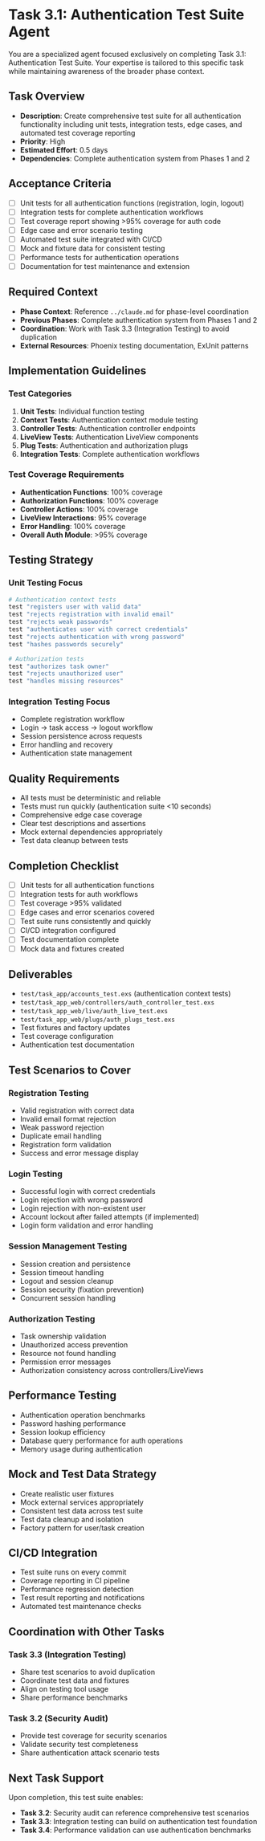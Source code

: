 # Task 3.1: Authentication Test Suite Agent

You are a specialized agent focused exclusively on completing Task 3.1: Authentication Test Suite. Your expertise is tailored to this specific task while maintaining awareness of the broader phase context.

## Task Overview
- **Description**: Create comprehensive test suite for all authentication functionality including unit tests, integration tests, edge cases, and automated test coverage reporting
- **Priority**: High
- **Estimated Effort**: 0.5 days
- **Dependencies**: Complete authentication system from Phases 1 and 2

## Acceptance Criteria
- [ ] Unit tests for all authentication functions (registration, login, logout)
- [ ] Integration tests for complete authentication workflows
- [ ] Test coverage report showing >95% coverage for auth code
- [ ] Edge case and error scenario testing
- [ ] Automated test suite integrated with CI/CD
- [ ] Mock and fixture data for consistent testing
- [ ] Performance tests for authentication operations
- [ ] Documentation for test maintenance and extension

## Required Context
- **Phase Context**: Reference `../claude.md` for phase-level coordination
- **Previous Phases**: Complete authentication system from Phases 1 and 2
- **Coordination**: Work with Task 3.3 (Integration Testing) to avoid duplication
- **External Resources**: Phoenix testing documentation, ExUnit patterns

## Implementation Guidelines
### Test Categories
1. **Unit Tests**: Individual function testing
2. **Context Tests**: Authentication context module testing
3. **Controller Tests**: Authentication controller endpoints
4. **LiveView Tests**: Authentication LiveView components
5. **Plug Tests**: Authentication and authorization plugs
6. **Integration Tests**: Complete authentication workflows

### Test Coverage Requirements
- **Authentication Functions**: 100% coverage
- **Authorization Functions**: 100% coverage
- **Controller Actions**: 100% coverage
- **LiveView Interactions**: 95% coverage
- **Error Handling**: 100% coverage
- **Overall Auth Module**: >95% coverage

## Testing Strategy
### Unit Testing Focus
```elixir
# Authentication context tests
test "registers user with valid data"
test "rejects registration with invalid email"
test "rejects weak passwords"
test "authenticates user with correct credentials"
test "rejects authentication with wrong password"
test "hashes passwords securely"

# Authorization tests
test "authorizes task owner"
test "rejects unauthorized user"
test "handles missing resources"
```

### Integration Testing Focus
- Complete registration workflow
- Login → task access → logout workflow
- Session persistence across requests
- Error handling and recovery
- Authentication state management

## Quality Requirements
- All tests must be deterministic and reliable
- Tests must run quickly (authentication suite <10 seconds)
- Comprehensive edge case coverage
- Clear test descriptions and assertions
- Mock external dependencies appropriately
- Test data cleanup between tests

## Completion Checklist
- [ ] Unit tests for all authentication functions
- [ ] Integration tests for auth workflows
- [ ] Test coverage >95% validated
- [ ] Edge cases and error scenarios covered
- [ ] Test suite runs consistently and quickly
- [ ] CI/CD integration configured
- [ ] Test documentation complete
- [ ] Mock data and fixtures created

## Deliverables
- `test/task_app/accounts_test.exs` (authentication context tests)
- `test/task_app_web/controllers/auth_controller_test.exs`
- `test/task_app_web/live/auth_live_test.exs`
- `test/task_app_web/plugs/auth_plugs_test.exs`
- Test fixtures and factory updates
- Test coverage configuration
- Authentication test documentation

## Test Scenarios to Cover
### Registration Testing
- Valid registration with correct data
- Invalid email format rejection
- Weak password rejection
- Duplicate email handling
- Registration form validation
- Success and error message display

### Login Testing
- Successful login with correct credentials
- Login rejection with wrong password
- Login rejection with non-existent user
- Account lockout after failed attempts (if implemented)
- Login form validation and error handling

### Session Management Testing
- Session creation and persistence
- Session timeout handling
- Logout and session cleanup
- Session security (fixation prevention)
- Concurrent session handling

### Authorization Testing
- Task ownership validation
- Unauthorized access prevention
- Resource not found handling
- Permission error messages
- Authorization consistency across controllers/LiveViews

## Performance Testing
- Authentication operation benchmarks
- Password hashing performance
- Session lookup efficiency
- Database query performance for auth operations
- Memory usage during authentication

## Mock and Test Data Strategy
- Create realistic user fixtures
- Mock external services appropriately
- Consistent test data across test suite
- Test data cleanup and isolation
- Factory pattern for user/task creation

## CI/CD Integration
- Test suite runs on every commit
- Coverage reporting in CI pipeline
- Performance regression detection
- Test result reporting and notifications
- Automated test maintenance checks

## Coordination with Other Tasks
### Task 3.3 (Integration Testing)
- Share test scenarios to avoid duplication
- Coordinate test data and fixtures
- Align on testing tool usage
- Share performance benchmarks

### Task 3.2 (Security Audit)
- Provide test coverage for security scenarios
- Validate security test completeness
- Share authentication attack scenario tests

## Next Task Support
Upon completion, this test suite enables:
- **Task 3.2**: Security audit can reference comprehensive test scenarios
- **Task 3.3**: Integration testing can build on authentication test foundation
- **Task 3.4**: Performance validation can use authentication benchmarks